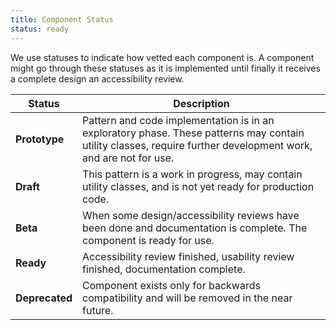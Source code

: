 ```yaml
---
title: Component Status
status: ready
---
```


We use statuses to indicate how vetted each component is. A component might go
through these statuses as it is implemented until finally it receives a complete
design an accessibility review.

| Status | Description |
| -------- | ---------------- |
| **Prototype** | Pattern and code implementation is in an exploratory phase. These patterns may contain utility classes, require further development work, and are not for use. |
| **Draft** | This pattern is a work in progress, may contain utility classes, and is not yet ready for production code. |
| **Beta** | When some design/accessibility reviews have been done and documentation is complete. The component is ready for use. |
| **Ready** | Accessibility review finished, usability review finished, documentation complete. |
| **Deprecated** | Component exists only for backwards compatibility and will be removed in the near future. |
